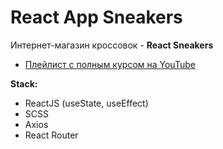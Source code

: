# React App Sneakers

Интернет-магазин кроссовок - **React Sneakers**

- [Плейлист с полным курсом на YouTube](https://www.youtube.com/watch?v=ptiom4YWqoE&list=PL0FGkDGJQjJEos_0yVkbKjsQ9zGVy3dG7)

**Stack:**

- ReactJS (useState, useEffect)
- SCSS
- Axios
- React Router
